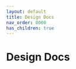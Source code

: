 ```yaml
---
layout: default
title: Design Docs
nav_order: 8000
has_children: true
---
```


<!--
Copyright (C) 2016 and later: Unicode, Inc. and others.	Copyright (C) 2016 and later: Unicode, Inc. and others.
License & terms of use: http://www.unicode.org/copyright.html	License & terms of use: http://www.unicode.org/copyright.html
-->

# Design Docs

